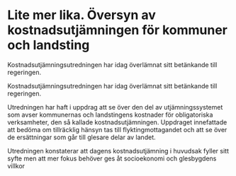 # Lite mer lika. Översyn av kostnadsutjämningen för kommuner och landsting

Kostnadsutjämningsutredningen har idag överlämnat sitt betänkande till regeringen.

Kostnadsutjämningsutredningen har idag överlämnat sitt betänkande till regeringen.

Utredningen har haft i uppdrag att se över den del av utjämningssystemet som avser kommunernas och landstingens kostnader för obligatoriska verksamheter, den så kallade kostnadsutjämningen. Uppdraget innefattade att bedöma om tillräcklig hänsyn tas till flyktingmottagandet och att se över de ersättningar som går till glesare delar av landet.

Utredningen konstaterar att dagens kostnadsutjämning i huvudsak fyller sitt syfte men att mer fokus behöver ges åt socioekonomi och glesbygdens villkor
